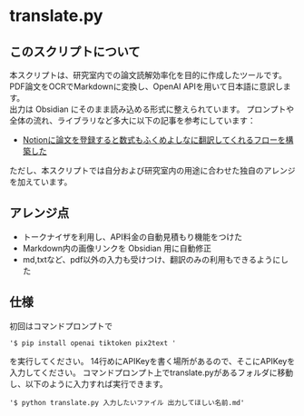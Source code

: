 # translate.py

## このスクリプトについて
本スクリプトは、研究室内での論文読解効率化を目的に作成したツールです。  
PDF論文をOCRでMarkdownに変換し、OpenAI APIを用いて日本語に意訳します。  
出力は Obsidian にそのまま読み込める形式に整えられています。
プロンプトや全体の流れ、ライブラリなど多大に以下の記事を参考にしています：

- [Notionに論文を登録すると数式もふくめよしなに翻訳してくれるフローを構築した](https://qiita.com/tsukemono/items/9b466e94e4467d3a6f2b)

ただし、本スクリプトでは自分および研究室内の用途に合わせた独自のアレンジを加えています。

## アレンジ点

- トークナイザを利用し、API料金の自動見積もり機能をつけた
- Markdown内の画像リンクを Obsidian 用に自動修正
- md,txtなど、pdf以外の入力も受けつけ、翻訳のみの利用もできるようにした

## 仕様
初回はコマンドプロンプトで

<pre><code>'$ pip install openai tiktoken pix2text '</code></pre>
を実行してください。
14行めにAPIKeyを書く場所があるので、そこにAPIKeyを入力してください。
コマンドプロンプト上でtranslate.pyがあるフォルダに移動し、以下のように入力すれば実行できます。
<pre><code>'$ python translate.py 入力したいファイル 出力してほしい名前.md'</code></pre>